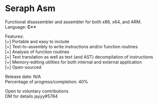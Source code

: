 # Seraph Asm

Functional disassembler and assembler for both x86, x64, and ARM.<br>
Language: <b>C++</b><br>

Features:<br>
[+] Portable and easy to include<br>
[+] Text-to-assembly to write instructions and/or function routines<br>
[+] Analysis of function routines<br>
[+] Text translation as well as text (and AST) decompilation of instructions<br>
[+] Memory-editing utilities for both internal and external application<br>
[+] Open-sourced<br>

Release date: N/A<br>
Percentage of progress/completion: 40%<br>

Open to voluntary contributions<br>
DM for details jayyy#5764<br>

